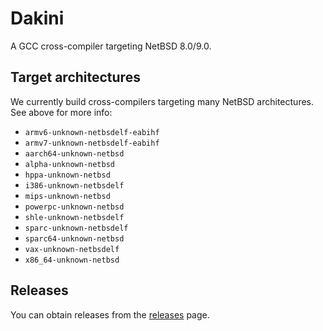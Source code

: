 # Dakini

A GCC cross-compiler targeting NetBSD 8.0/9.0.

## Target architectures

We currently build cross-compilers targeting many NetBSD architectures. See above for more info:

* `armv6-unknown-netbsdelf-eabihf`
* `armv7-unknown-netbsdelf-eabihf`
* `aarch64-unknown-netbsd`
* `alpha-unknown-netbsd`
* `hppa-unknown-netbsd`
* `i386-unknown-netbsdelf`
* `mips-unknown-netbsd`
* `powerpc-unknown-netbsd`
* `shle-unknown-netbsdelf`
* `sparc-unknown-netbsdelf`
* `sparc64-unknown-netbsd`
* `vax-unknown-netbsdelf`
* `x86_64-unknown-netbsd`

## Releases

You can obtain releases from the  [releases](https://github.com/AmanoTeam/Dakini/releases) page.
